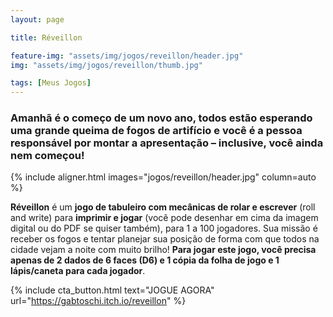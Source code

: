 ```yaml
---
layout: page

title: Réveillon

feature-img: "assets/img/jogos/reveillon/header.jpg"
img: "assets/img/jogos/reveillon/thumb.jpg"

tags: [Meus Jogos]
---
```


### Amanhã é o começo de um novo ano, todos estão esperando uma grande queima de fogos de artifício e você é a pessoa responsável por montar a apresentação – inclusive, você ainda nem começou!

{% include aligner.html images="jogos/reveillon/header.jpg" column=auto %}

**Réveillon** é um **jogo de tabuleiro com mecânicas de rolar e escrever** (roll and write) para **imprimir e jogar** (você pode desenhar em cima da imagem digital ou do PDF se quiser também), para 1 a 100 jogadores. Sua missão é receber os fogos e tentar planejar sua posição de forma com que todos na cidade vejam a noite com muito brilho! **Para jogar este jogo, você precisa apenas de 2 dados de 6 faces (D6) e 1 cópia da folha de jogo e 1 lápis/caneta para cada jogador**.

{% include cta_button.html text="JOGUE AGORA" url="https://gabtoschi.itch.io/reveillon" %}